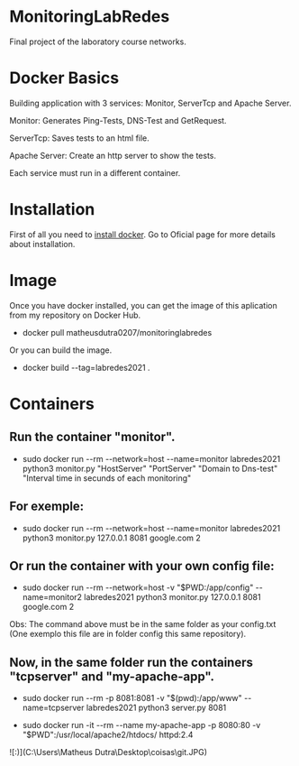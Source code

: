 # MonitoringLabRedes
Final project of the laboratory course networks.

# Docker Basics

Building application with 3 services: Monitor, ServerTcp and Apache Server.

Monitor: Generates Ping-Tests, DNS-Test and GetRequest.

ServerTcp: Saves tests to an html file.

Apache Server: Create an http server to show the tests.

Each service must run in a different container.

# Installation

First of all you need to [install docker](https://docs.docker.com/engine/install/ubuntu/). Go to Oficial page for more details about installation.

# Image

Once you have docker installed, you can get the image of this aplication from my repository on Docker Hub.

- docker pull matheusdutra0207/monitoringlabredes

Or you can build the image.

- docker build --tag=labredes2021 .

# Containers
## Run the container "monitor".

- sudo docker run --rm --network=host --name=monitor labredes2021 python3 monitor.py "HostServer" "PortServer" "Domain to Dns-test" "Interval time in secunds of each monitoring"

## For exemple:

- sudo docker run --rm --network=host --name=monitor labredes2021 python3 monitor.py 127.0.0.1 8081 google.com 2
  
## Or run the container with your own config file:
  
- sudo docker run --rm --network=host -v "$PWD:/app/config" --name=monitor2 labredes2021 python3 monitor.py 127.0.0.1 8081 google.com 2

Obs: The command above must be in the same folder as your config.txt (One exemplo this file are in folder config this same repository).

## Now, in the same folder run the containers "tcpserver" and "my-apache-app".
  
- sudo docker run --rm -p 8081:8081 -v "$(pwd):/app/www" --name=tcpserver labredes2021 python3 server.py 8081
  
- sudo docker run -it --rm  --name my-apache-app -p 8080:80 -v "$PWD":/usr/local/apache2/htdocs/ httpd:2.4

![:)](C:\Users\Matheus Dutra\Desktop\coisas\git.JPG)


 
